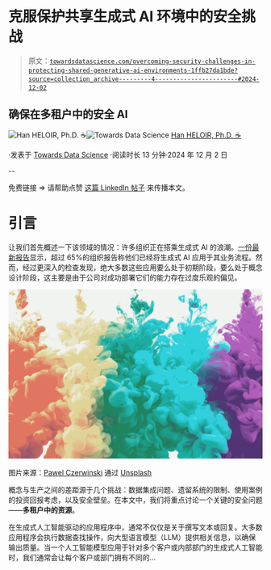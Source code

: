 # 克服保护共享生成式 AI 环境中的安全挑战

> 原文：[`towardsdatascience.com/overcoming-security-challenges-in-protecting-shared-generative-ai-environments-1ffb27da1bde?source=collection_archive---------4-----------------------#2024-12-02`](https://towardsdatascience.com/overcoming-security-challenges-in-protecting-shared-generative-ai-environments-1ffb27da1bde?source=collection_archive---------4-----------------------#2024-12-02)

## 确保在**多租户**中的安全 AI

[](https://medium.com/@han.heloir?source=post_page---byline--1ffb27da1bde--------------------------------)![Han HELOIR, Ph.D. ☕️](https://medium.com/@han.heloir?source=post_page---byline--1ffb27da1bde--------------------------------)[](https://towardsdatascience.com/?source=post_page---byline--1ffb27da1bde--------------------------------)![Towards Data Science](https://towardsdatascience.com/?source=post_page---byline--1ffb27da1bde--------------------------------) [Han HELOIR, Ph.D. ☕️](https://medium.com/@han.heloir?source=post_page---byline--1ffb27da1bde--------------------------------)

·发表于 [Towards Data Science](https://towardsdatascience.com/?source=post_page---byline--1ffb27da1bde--------------------------------) ·阅读时长 13 分钟·2024 年 12 月 2 日

--

免费链接 => 请帮助点赞 [这篇 LinkedIn 帖子](https://www.linkedin.com/posts/hanheloiryan_overcoming-security-challenges-in-protecting-activity-7269387661981757443-MrZm?utm_source=share&utm_medium=member_desktop) 来传播本文。

# **引言**

让我们首先概述一下该领域的情况：许多组织正在搭乘生成式 AI 的浪潮。[一份最新报告](https://www.mckinsey.com/capabilities/quantumblack/our-insights/the-state-of-ai)显示，超过 65%的组织报告称他们已经将生成式 AI 应用于其业务流程。然而，经过更深入的检查发现，绝大多数这些应用要么处于初期阶段，要么处于概念设计阶段，这主要是由于公司对成功部署它们的能力存在过度乐观的偏见。

![](img/196a261e480cc8bc197554141979e016.png)

图片来源：[Pawel Czerwinski](https://unsplash.com/@pawel_czerwinski?utm_source=medium&utm_medium=referral) 通过 [Unsplash](https://unsplash.com/?utm_source=medium&utm_medium=referral)

概念与生产之间的差距源于几个挑战：数据集成问题、遗留系统的限制、使用案例的投资回报考虑，以及安全壁垒。在本文中，我们将重点讨论一个关键的安全问题——**多租户中的资源**。

在生成式人工智能驱动的应用程序中，通常不仅仅是关于撰写文本或回复。大多数应用程序会执行数据查找操作，向大型语言模型（LLM）提供相关信息，以确保输出质量。当一个人工智能模型应用于针对多个客户或内部部门的生成式人工智能时，我们通常会让每个客户或部门拥有不同的…
